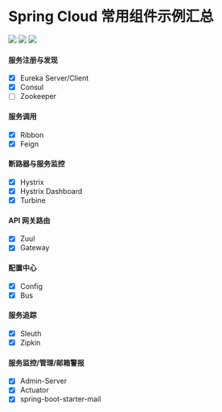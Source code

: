 # Spring Cloud 常用组件示例汇总
[![](https://img.shields.io/badge/SpringCloud-Hoxton.SR4-informational?style=plastic&logo=spring)](https://github.com/1019509861/spring_cloud_summary)
[![](https://img.shields.io/badge/SpringBoot-2.3.0-yellow?style=plastic&logo=spring)](https://github.com/1019509861/spring_cloud_summary)
[![](https://img.shields.io/badge/Java-1.8-red?style=social&logo=java)](https://github.com/1019509861/spring_cloud_summary)

#### 服务注册与发现
- [x] Eureka Server/Client
- [x] Consul
- [ ] Zookeeper

#### 服务调用
- [x] Ribbon
- [x] Feign

#### 断路器与服务监控
- [x] Hystrix
- [x] Hystrix Dashboard
- [x] Turbine

#### API 网关路由
- [x] Zuul
- [x] Gateway

#### 配置中心
- [x] Config 
- [x] Bus

#### 服务追踪
- [x] Sleuth 
- [x] Zipkin

#### 服务监控/管理/邮箱警报
- [x] Admin-Server
- [x] Actuator
- [x] spring-boot-starter-mail
